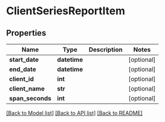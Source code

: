 # ClientSeriesReportItem

## Properties
Name | Type | Description | Notes
------------ | ------------- | ------------- | -------------
**start_date** | **datetime** |  | [optional] 
**end_date** | **datetime** |  | [optional] 
**client_id** | **int** |  | [optional] 
**client_name** | **str** |  | [optional] 
**span_seconds** | **int** |  | [optional] 

[[Back to Model list]](../README.md#documentation-for-models) [[Back to API list]](../README.md#documentation-for-api-endpoints) [[Back to README]](../README.md)


